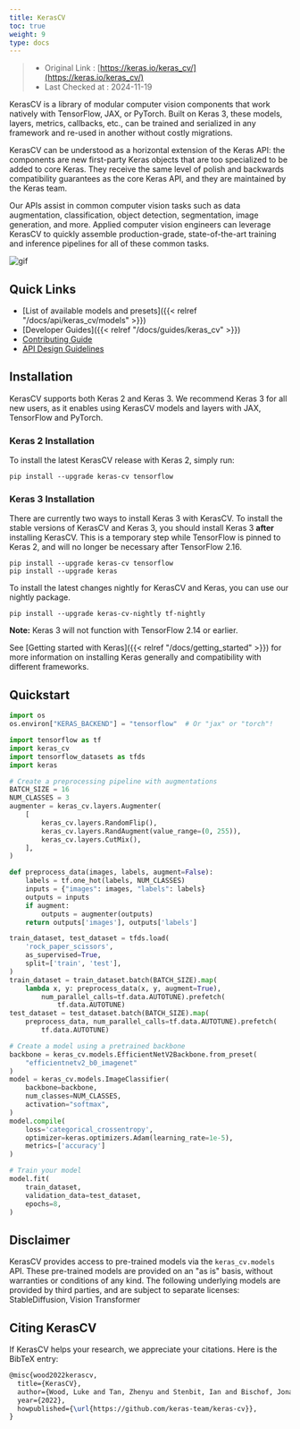 ```yaml
---
title: KerasCV
toc: true
weight: 9
type: docs
---
```


> - Original Link : [https://keras.io/keras_cv/](https://keras.io/keras_cv/)
> - Last Checked at : 2024-11-19

KerasCV is a library of modular computer vision components that work natively with TensorFlow, JAX, or PyTorch. Built on Keras 3, these models, layers, metrics, callbacks, etc., can be trained and serialized in any framework and re-used in another without costly migrations.

KerasCV can be understood as a horizontal extension of the Keras API: the components are new first-party Keras objects that are too specialized to be added to core Keras. They receive the same level of polish and backwards compatibility guarantees as the core Keras API, and they are maintained by the Keras team.

Our APIs assist in common computer vision tasks such as data augmentation, classification, object detection, segmentation, image generation, and more. Applied computer vision engineers can leverage KerasCV to quickly assemble production-grade, state-of-the-art training and inference pipelines for all of these common tasks.

![gif](/images/keras-cv-augmentations.gif)

## Quick Links

- [List of available models and presets]({{< relref "/docs/api/keras_cv/models" >}})
- [Developer Guides]({{< relref "/docs/guides/keras_cv" >}})
- [Contributing Guide](https://github.com/keras-team/keras-cv/blob/master/CONTRIBUTING.md)
- [API Design Guidelines](https://github.com/keras-team/keras-cv/blob/master/API_DESIGN.md)

## Installation

KerasCV supports both Keras 2 and Keras 3. We recommend Keras 3 for all new users, as it enables using KerasCV models and layers with JAX, TensorFlow and PyTorch.

### Keras 2 Installation

To install the latest KerasCV release with Keras 2, simply run:

```shell
pip install --upgrade keras-cv tensorflow
```

### Keras 3 Installation

There are currently two ways to install Keras 3 with KerasCV. To install the stable versions of KerasCV and Keras 3, you should install Keras 3 **after** installing KerasCV. This is a temporary step while TensorFlow is pinned to Keras 2, and will no longer be necessary after TensorFlow 2.16.

```shell
pip install --upgrade keras-cv tensorflow
pip install --upgrade keras
```

To install the latest changes nightly for KerasCV and Keras, you can use our nightly package.

```shell
pip install --upgrade keras-cv-nightly tf-nightly
```

**Note:** Keras 3 will not function with TensorFlow 2.14 or earlier.

See [Getting started with Keras]({{< relref "/docs/getting_started" >}}) for more information on installing Keras generally and compatibility with different frameworks.

## Quickstart

```python
import os
os.environ["KERAS_BACKEND"] = "tensorflow"  # Or "jax" or "torch"!

import tensorflow as tf
import keras_cv
import tensorflow_datasets as tfds
import keras

# Create a preprocessing pipeline with augmentations
BATCH_SIZE = 16
NUM_CLASSES = 3
augmenter = keras_cv.layers.Augmenter(
    [
        keras_cv.layers.RandomFlip(),
        keras_cv.layers.RandAugment(value_range=(0, 255)),
        keras_cv.layers.CutMix(),
    ],
)

def preprocess_data(images, labels, augment=False):
    labels = tf.one_hot(labels, NUM_CLASSES)
    inputs = {"images": images, "labels": labels}
    outputs = inputs
    if augment:
        outputs = augmenter(outputs)
    return outputs['images'], outputs['labels']

train_dataset, test_dataset = tfds.load(
    'rock_paper_scissors',
    as_supervised=True,
    split=['train', 'test'],
)
train_dataset = train_dataset.batch(BATCH_SIZE).map(
    lambda x, y: preprocess_data(x, y, augment=True),
        num_parallel_calls=tf.data.AUTOTUNE).prefetch(
            tf.data.AUTOTUNE)
test_dataset = test_dataset.batch(BATCH_SIZE).map(
    preprocess_data, num_parallel_calls=tf.data.AUTOTUNE).prefetch(
        tf.data.AUTOTUNE)

# Create a model using a pretrained backbone
backbone = keras_cv.models.EfficientNetV2Backbone.from_preset(
    "efficientnetv2_b0_imagenet"
)
model = keras_cv.models.ImageClassifier(
    backbone=backbone,
    num_classes=NUM_CLASSES,
    activation="softmax",
)
model.compile(
    loss='categorical_crossentropy',
    optimizer=keras.optimizers.Adam(learning_rate=1e-5),
    metrics=['accuracy']
)

# Train your model
model.fit(
    train_dataset,
    validation_data=test_dataset,
    epochs=8,
)
```

## Disclaimer

KerasCV provides access to pre-trained models via the `keras_cv.models` API. These pre-trained models are provided on an "as is" basis, without warranties or conditions of any kind. The following underlying models are provided by third parties, and are subject to separate licenses: StableDiffusion, Vision Transformer

## Citing KerasCV

If KerasCV helps your research, we appreciate your citations. Here is the BibTeX entry:

```latex
@misc{wood2022kerascv,
  title={KerasCV},
  author={Wood, Luke and Tan, Zhenyu and Stenbit, Ian and Bischof, Jonathan and Zhu, Scott and Chollet, Fran\c{c}ois and Sreepathihalli, Divyashree and Sampath, Ramesh and others},
  year={2022},
  howpublished={\url{https://github.com/keras-team/keras-cv}},
}
```
